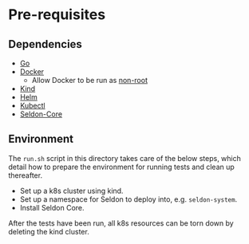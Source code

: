 # Pre-requisites

## Dependencies

* [Go](https://golang.org/doc/install)
* [Docker](https://docs.docker.com/engine/install/)
  * Allow Docker to be run as [non-root](https://docs.docker.com/engine/install/linux-postinstall/)
* [Kind](https://kind.sigs.k8s.io/docs/user/quick-start)
* [Helm](https://docs.helm.sh/docs/intro/install/)
* [Kubectl](https://kubernetes.io/docs/tasks/tools/install-kubectl-linux/)
* [Seldon-Core](https://docs.seldon.io/projects/seldon-core/en/v1.1.0/workflow/install.html)

## Environment

The `run.sh` script in this directory takes care of the below steps,
which detail how to prepare the environment for running tests and clean up
thereafter.

* Set up a k8s cluster using kind.
* Set up a namespace for Seldon to deploy into, e.g. `seldon-system`.
* Install Seldon Core.

After the tests have been run, all k8s resources can be torn down by deleting
the kind cluster.

